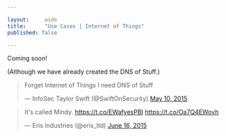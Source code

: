 ```yaml
---

layout:     wide
title:      "Use Cases | Internet of Things"
published: false

---
```


Coming soon!

(Although we have already created the DNS of Stuff.)

<blockquote class="twitter-tweet" lang="en"><p lang="en" dir="ltr">Forget Internet of Things I need DNS of Stuff</p>&mdash; InfoSec Taylor Swift (@SwiftOnSecurity) <a href="https://twitter.com/SwiftOnSecurity/status/597491196089380865">May 10, 2015</a></blockquote>
<script async src="//platform.twitter.com/widgets.js" charset="utf-8"></script>

<blockquote class="twitter-tweet" lang="en"><p lang="en" dir="ltr">It&#39;s called Mindy. &#10;&#10;<a href="https://t.co/EWafyesPBI">https://t.co/EWafyesPBI</a> <a href="https://t.co/Oa7Q4EWovh">https://t.co/Oa7Q4EWovh</a></p>&mdash; Eris Industries (@eris_ltd) <a href="https://twitter.com/eris_ltd/status/610600688708661248">June 16, 2015</a></blockquote>
<script async src="//platform.twitter.com/widgets.js" charset="utf-8"></script>
